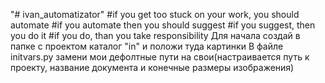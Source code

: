 "# ivan_automatizator" 
#if you get too stuck on your work, you should automate
#if you automate then you should suggest
#if you suggest, then you do it
#if you do, than you take responsibility
Для начала создай в папке с проектом каталог "in" и положи туда картинки
В файле initvars.py замени мои дефолтные пути на свои(настраивается путь к проекту, название документа и конечные размеры изображения)
